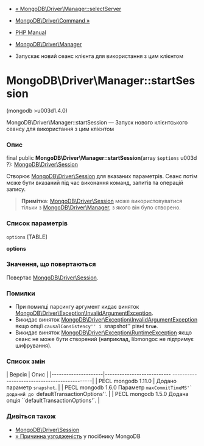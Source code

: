 - [«
MongoDB\Driver\Manager::selectServer](mongodb-driver-manager.selectserver.md)
- [MongoDB\Driver\Command »](class.mongodb-driver-command.md)

- [PHP Manual](index.md)
- [MongoDB\Driver\Manager](class.mongodb-driver-manager.md)
- Запускає новий сеанс клієнта для використання з цим клієнтом

# MongoDB\Driver\Manager::startSession

(mongodb \>u003d1.4.0)

MongoDB\Driver\Manager::startSession — Запуск нового клієнтського сеансу
для використання з цим клієнтом

### Опис

final public **MongoDB\Driver\Manager::startSession**(array `$options` u003d
?): [MongoDB\Driver\Session](class.mongodb-driver-session.md)

Створює [MongoDB\Driver\Session](class.mongodb-driver-session.md) для
вказаних параметрів. Сеанс потім може бути вказаний під час виконання
команд, запитів та операцій запису.

> **Примітка**:
> [MongoDB\Driver\Session](class.mongodb-driver-session.md) може
> використовуватися тільки з
> [MongoDB\Driver\Manager](class.mongodb-driver-manager.md), з
> якого він було створено.

### Список параметрів

`options`
[TABLE]

**options**

### Значення, що повертаються

Повертає [MongoDB\Driver\Session](class.mongodb-driver-session.md).

### Помилки

- При помилці парсингу аргумент кидає виняток
[MongoDB\Driver\Exception\InvalidArgumentException](class.mongodb-driver-exception-invalidargumentexception.md).
- Викидає виняток
[MongoDB\Driver\Exception\InvalidArgumentException](class.mongodb-driver-exception-invalidargumentexception.md)
якщо опції ``causalConsistency'' і ``snapshot'' рівні **`true`**.
- Викидає виняток
[MongoDB\Driver\Exception\RuntimeException](class.mongodb-driver-exception-runtimeexception.md)
якщо сеанс не може бути створений (наприклад, libmongoc не підтримує
шифрування).

### Список змін

| Версія | Опис |
|---------------------|--------------------------- ---------------------------------------------|
| PECL mongodb 1.11.0 | Додано параметр `snapshot`. |
| PECL mongodb 1.6.0 Параметр ``maxCommitTimeMS'` доданий до ``defaultTransactionOptions''. |
| PECL mongodb 1.5.0 Додана опція ``defaultTransactionOptions'`. |

### Дивіться також

- [MongoDB\Driver\Session](class.mongodb-driver-session.md)
- [» Причинна
узгодженість](https://www.mongodb.com/docs/manual/core/read-isolation-consistency-recency/#causal-consistency)
у посібнику MongoDB
